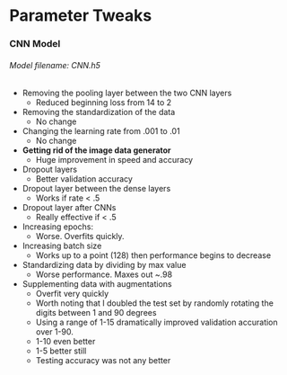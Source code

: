 # Parameter Tweaks
### CNN Model
###### Model filename: CNN.h5
- Removing the pooling layer between the two CNN layers
    - Reduced beginning loss from 14 to 2
- Removing the standardization of the data
    - No change
- Changing the learning rate from .001 to .01
    - No change
- __Getting rid of the image data generator__
    - Huge improvement in speed and accuracy
- Dropout layers
    - Better validation accuracy
- Dropout layer between the dense layers
    - Works if rate < .5
- Dropout layer after CNNs
    - Really effective if < .5
- Increasing epochs:
    - Worse. Overfits quickly.
- Increasing batch size
    - Works up to a point (128) then performance begins to decrease
- Standardizing data by dividing by max value
    - Worse performance. Maxes out ~.98
- Supplementing data with augmentations
    - Overfit very quickly
    - Worth noting that I doubled the test set by randomly rotating the digits between 1 and 90 degrees
    - Using a range of 1-15 dramatically improved validation accuration over 1-90.
    - 1-10 even better
    - 1-5 better still
    - Testing accuracy was not any better